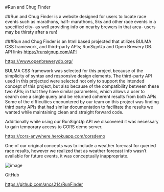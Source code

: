 #Run and Chug Finder

##Run and Chug Finder is a website designed for users to locate race events such as marathons, half- marathons, 5ks and other race events in a specified city- as well providing info on nearby brewers in that area- users may be thirsty after a run!

###Run and Chug Finder is an html based projected that utilizes BULMA CSS framework, and third-party APIs; RunSignUp and Open Brewery DB.
API links
https://runsignup.com/API

https://www.openbrewerydb.org/

BULMA CSS framework was selected for this project because of the simplicity of syntax and responsive design elements.
The third-party API used in this projected were selected not only to support the intended concept of this project, but also because of the compatibility between these two APIs; in that they have similar parameters, which allows a user to search one a single query and be returned coherent results from both APIs.
Some of the difficulties encountered by our team on this project was finding third party APIs that had similar documentation to facilitate the results we wanted while maintaining clean and straight forward code.

Additionally while using our RunSignUp API we discovered it was necessary to gain temporary access to CORS demo server.

https://cors-anywhere.herokuapp.com/corsdemo

One of our original concepts was to include a weather forecast for queried race results, however we realized that as weather forecast info wasn’t available for future events, it was conceptually inappropriate.

![image](https://user-images.githubusercontent.com/96699842/160510493-a3fad2db-7f06-4f57-8745-61b4248fa659.png)

GitHub

https://github.com/ancs214/RunFinder
